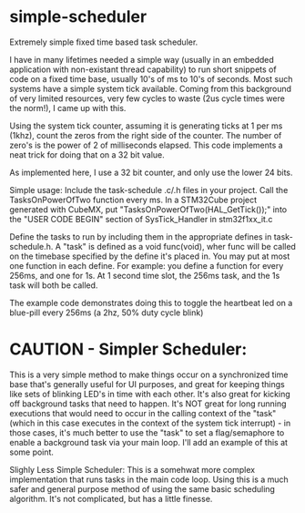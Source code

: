 # simple-scheduler
Extremely simple fixed time based task scheduler.

I have in many lifetimes needed a simple way (usually in an embedded application with non-existant thread capability) to run short snippets of code on a fixed time base, usually 10's of ms to 10's of seconds.  Most such systems have a simple system tick available.  Coming from this background of very limited resources, very few cycles to waste (2us cycle times were the norm!), I came up with this.

Using the system tick counter, assuming it is generating ticks at 1 per ms (1khz), count the zeros from the right side of the counter.  The number of zero's is the power of 2 of milliseconds elapsed.  This code implements a neat trick for doing that on a 32 bit value.

As implemented here, I use a 32 bit counter, and only use the lower 24 bits.

Simple usage:
Include the task-schedule .c/.h files in your project.  Call the TasksOnPowerOfTwo function every ms.
In a STM32Cube project generated with CubeMX, put "TasksOnPowerOfTwo(HAL_GetTick());" into the "USER CODE BEGIN" section of SysTick_Handler in stm32f1xx_it.c

Define the tasks to run by including them in the appropriate defines in task-schedule.h.  A "task" is defined as a void func(void), wher func will be called on the timebase specified by the define it's placed in.  You may put at most one function in each define.  For example: you define a function for every 256ms, and one for 1s.  At 1 second time slot, the 256ms task, and the 1s task will both be called.

The example code demonstrates doing this to toggle the heartbeat led on a blue-pill every 256ms (a 2hz, 50% duty cycle blink)

# CAUTION - Simpler Scheduler:
This is a very simple method to make things occur on a synchronized time base that's generally useful for UI purposes, and great for keeping things like sets of blinking LED's in time with each other.  It's also great for kicking off background tasks that need to happen.  It's NOT great for long running executions that would need to occur in the calling context of the "task" (which in this case executes in the context of the system tick interrupt) - in those cases, it's much better to use the "task" to set a flag/semaphore to enable a background task via your main loop.  I'll add an example of this at some point.

Slighly Less Simple Scheduler:
This is a somehwat more complex implementation that runs tasks in the main code loop.  Using this is a much safer and general purpose method of using the same basic scheduling algorithm.  It's not complicated, but has a little finesse.

